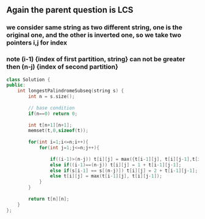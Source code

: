 ## Again the parent question is LCS
### we consider same string as two different string, one is the original one, and the other is inverted one, so we take two pointers i,j  for index 
### note (i-1) {index of first partition, string} can not be greater then (n-j) {index of second partition}

```cpp
class Solution {
public:
    int longestPalindromeSubseq(string s) {
        int n = s.size();
        
        // base condition
        if(n==0) return 0;
        
        int t[n+1][n+1];
        memset(t,0,sizeof(t));
        
        for(int i=1;i<=n;i++){
            for(int j=1;j<=n;j++){
            
                if((i-1)>(n-j)) t[i][j] = max({t[i-1][j], t[i][j-1],t[i-1][j-1]});  // overflow
                else if((i-1)==(n-j)) t[i][j] = 1 + t[i-1][j-1];                    // when we land to same index from both start and end
                else if(s[i-1] == s[(n-j)]) t[i][j] = 2 + t[i-1][j-1];              // match condition
                else t[i][j] = max(t[i-1][j], t[i][j-1]);                           // else statement
            }
        }
        
        return t[n][n];
    }
};
```
